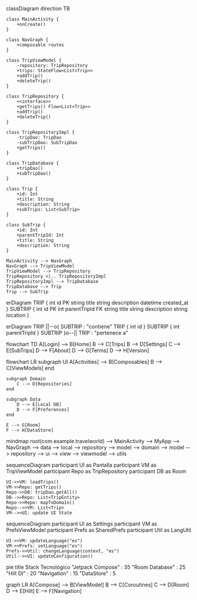 classDiagram
    direction TB
    
    class MainActivity {
        +onCreate()
    }
    
    class NavGraph {
        +composable routes
    }
    
    class TripViewModel {
        -repository: TripRepository
        +trips: StateFlow<List<Trip>>
        +addTrip()
        +deleteTrip()
    }
    
    class TripRepository {
        <<interface>>
        +getTrips() Flow<List<Trip>>
        +addTrip()
        +deleteTrip()
    }
    
    class TripRepositoryImpl {
        -tripDao: TripDao
        -subTripDao: SubTripDao
        +getTrips()
    }
    
    class TripDatabase {
        +tripDao()
        +subTripDao()
    }
    
    class Trip {
        +id: Int
        +title: String
        +description: String
        +subTrips: List<SubTrip>
    }
    
    class SubTrip {
        +id: Int
        +parentTripId: Int
        +title: String
        +description: String
    }
    
    MainActivity --> NavGraph
    NavGraph --> TripViewModel
    TripViewModel --> TripRepository
    TripRepository <|.. TripRepositoryImpl
    TripRepositoryImpl --> TripDatabase
    TripDatabase --> Trip
    Trip --> SubTrip
    
erDiagram
    TRIP {
        int id PK
        string title
        string description
        datetime created_at
    }
    SUBTRIP {
        int id PK
        int parentTripId FK
        string title
        string description
        string location
    }

erDiagram
    TRIP ||--o{ SUBTRIP : "contiene"
    TRIP {
        int id
    } 
    SUBTRIP {
        int parentTripId
    }
    SUBTRIP }o--|| TRIP : "pertenece a"

 flowchart TD
    A[Login] --> B[Home]
    B --> C[Trips]
    B --> D[Settings]
    C --> E[SubTrips]
    D --> F[About]
    D --> G[Terms]
    D --> H[Version]

flowchart LR
    subgraph UI
        A[Activities] --> B[Composables]
        B --> C[ViewModels]
    end

    subgraph Domain
        C --> D[Repositories]
    end

    subgraph Data
        D --> E[Local DB]
        D --> F[Preferences]
    end

    E --> G[Room]
    F --> H[DataStore]

mindmap
  root(com.example.travelworld)
    --> MainActivity
    --> MyApp
    --> NavGraph
    --> data
        --> local
        --> repository
        --> model
    --> domain
        --> model
        --> repository
    --> ui
        --> view
        --> viewmodel
    --> utils

sequenceDiagram
    participant UI as Pantalla
    participant VM as TripViewModel
    participant Repo as TripRepository
    participant DB as Room

    UI->>VM: loadTrips()
    VM->>Repo: getTrips()
    Repo->>DB: tripDao.getAll()
    DB-->>Repo: List<TripEntity>
    Repo->>Repo: mapToDomain()
    Repo-->>VM: List<Trip>
    VM-->>UI: update UI State

sequenceDiagram
    participant UI as Settings
    participant VM as PrefsViewModel
    participant Prefs as SharedPrefs
    participant Util as LangUtil

    UI->>VM: updateLanguage("es")
    VM->>Prefs: setLanguage("es")
    Prefs->>Util: changeLanguage(context, "es")
    Util-->>UI: updateConfiguration()

pie
    title Stack Tecnológico
    "Jetpack Compose" : 35
    "Room Database" : 25
    "Hilt DI" : 20
    "Navigation" : 15
    "DataStore" : 5

graph LR
    A[Compose] --> B[ViewModel]
    B --> C[Coroutines]
    C --> D[Room]
    D --> E[Hilt]
    E --> F[Navigation]
